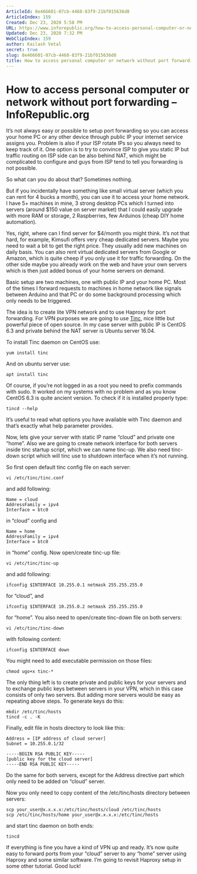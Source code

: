 ```yaml
---
ArticleId: 8e466601-07cb-4468-83f9-21bf015636d8
ArticleIndex: 159
Created: Dec 23, 2020 5:58 PM
URL: https://www.inforepublic.org/how-to-access-personal-computer-or-network-without-port-forwarding/
Updated: Dec 23, 2020 7:32 PM
WebClipIndex: 159
author: Kailash Vetal
secret: true
slug: 8e466601-07cb-4468-83f9-21bf015636d8
title: How to access personal computer or network without port forwarding – InfoRepublic.org
---
```

#  How to access personal computer or network without port forwarding – InfoRepublic.org
It’s not always easy or possible to setup port forwarding so you can access your home PC or any other device through public IP your internet service assigns you. Problem is also if your ISP rotate IPs so you always need to keep track of it. One option is to try to convince ISP to give you static IP but traffic routing on ISP side can be also behind NAT, which might be complicated to configure and guys from ISP tend to tell you forwarding is not possible.

So what can you do about that? Sometimes nothing.

But if you incidentally have something like small virtual server (which you can rent for 4 bucks a month), you can use it to access your home network. I have 5+ machines in mine, 3 strong desktop PCs which I turned into servers (around $150 value on server market) that I could easily upgrade with more RAM or storage, 2 Raspberries, few Arduinos (cheap DIY home automation).

Yes, right, where can I find server for $4/month you might think. It’s not that hard, for example, Kimsufi offers very cheap dedicated servers. Maybe you need to wait a bit to get the right price. They usually add new machines on daily basis. You can also rent virtual dedicated servers from Google or Amazon, which is quite cheep if you only use it for traffic forwarding. On the other side maybe you already work on the web and have your own servers which is then just added bonus of your home servers on demand.

Basic setup are two machines, one with public IP and your home PC. Most of the times I forward requests to machines in home network like signals between Arduino and that PC or do some background processing which only needs to be triggered.

The idea is to create lite VPN network and to use Haproxy for port forwarding. For VPN purposes we are going to use [Tinc](https://www.tinc-vpn.org/), nice little but powerful piece of open source. In my case server with public IP is CentOS 6.3 and private behind the NAT server is Ubuntu server 16.04.

To install Tinc daemon on CentOS use:

```
yum install tinc
```

And on ubuntu server use:

```
apt install tinc
```

Of course, if you’re not logged in as a root you need to prefix commands with sudo. It worked on my systems with no problem and as you know CentOS 6.3 is quite ancient version. To check if it is installed properly type:

```
tincd --help
```

It’s useful to read what options you have available with Tinc daemon and that’s exactly what help parameter provides.

Now, lets give your server with static IP name “cloud” and private one “home”. Also we are going to create network interface for both servers inside tinc startup script, which we can name tinc-up. We also need tinc-down script which will tinc use to shutdown interface when it’s not running.

So first open default tinc config file on each server:

```
vi /etc/tinc/tinc.conf
```

and add following:

```
Name = cloud
AddressFamily = ipv4
Interface = btc0
```

in “cloud” config and

```
Name = home
AddressFamily = ipv4
Interface = btc0
```

in “home” config. Now open/create tinc-up file:

```
vi /etc/tinc/tinc-up
```

and add following:

```
ifconfig $INTERFACE 10.255.0.1 netmask 255.255.255.0
```

for “cloud”, and

```
ifconfig $INTERFACE 10.255.0.2 netmask 255.255.255.0
```

for “home”. You also need to open/create tinc-down file on both servers:

```
vi /etc/tinc/tinc-down
```

with following content:

```
ifconfig $INTERFACE down
```

You might need to add executable permission on those files:

```
chmod ugo+x tinc-*
```

The only thing left is to create private and public keys for your servers and to exchange public keys between servers in your VPN, which in this case consists of only two servers. But adding more servers would be easy as repeating above steps. To generate keys do this:

```
mkdir /etc/tinc/hosts
tincd -c . -K
```

Finally, edit file in hosts directory to look like this:

```
Address = [IP address of cloud server]
Subnet = 10.255.0.1/32

-----BEGIN RSA PUBLIC KEY-----
[public key for the cloud server]
-----END RSA PUBLIC KEY-----
```

Do the same for both servers, except for the Address directive part which only need to be added on “cloud” server.

Now you only need to copy content of the /etc/tinc/hosts directory between servers:

```
scp your_user@x.x.x.x:/etc/tinc/hosts/cloud /etc/tinc/hosts
scp /etc/tinc/hosts/home your_user@x.x.x.x:/etc/tinc/hosts
```

and start tinc daemon on both ends:

```
tincd
```

If everything is fine you have a kind of VPN up and ready. It’s now quite easy to forward ports from your “cloud” server to any “home” server using Haproxy and some similar software. I’m going to revisit Haproxy setup in some other tutorial. Good luck!
